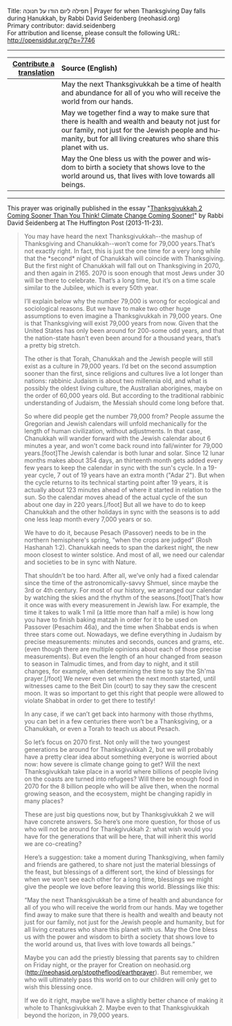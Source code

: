 <html>
<head></head>
<body>
Title: תפילה ליום הודו על חנוכּה | Prayer for when Thanksgiving Day falls during Ḥanukkah, by Rabbi David Seidenberg (neohasid.org)<br />
Primary contributor: david.seidenberg<br />
For attribution and license, please consult the following URL: <a href="http://opensiddur.org/?p=7746">http://opensiddur.org/?p=7746</a>
<p />
<hr />

<table style="margin-left: auto;margin-right: auto;" class="draggable">
<thead><tr><th id="x" style="text-align: right;"><a href="/contributing/upload/">Contribute a translation</a></th><th style="text-align: left;">Source (English)</th></tr></thead>
<tbody>
<tr><td style="vertical-align:top;">
<div class="liturgy" lang="he">

</span></div></td>
 
<td style="vertical-align:top;">
<div class="english" lang="en">
May the next Thanksgivukkah 
be a time of health and abundance 
for all of you who will receive the world 
from our hands.
</div></td></tr>


<tr><td style="vertical-align:top;">
<div class="liturgy" lang="he">

</span></div></td>
 
<td style="vertical-align:top;">
<div class="english" lang="en">
May we together find a way to make sure 
that there is health and wealth and beauty 
not just for our family, 
not just for the Jewish people and humanity, 
but for all living creatures 
who share this planet with us. 
</div></td></tr>


<tr><td style="vertical-align:top;">
<div class="liturgy" lang="he">

</span></div></td>
 
<td style="vertical-align:top;">
<div class="english" lang="en">
May the One bless us with the power and wisdom 
to birth a society that shows love to the world around us, 
that lives with love towards all beings.
</div></td></tr>
</tbody></table>

<hr />

This prayer was originally published in the essay "<a href="http://www.huffingtonpost.com/rabbi-david-seidenberg/thanksgivukkah-2-coming-s_b_4325703.html">Thanksgivukkah 2 Coming Sooner Than You Think! Climate Change Coming Sooner!</a>" by Rabbi David Seidenberg at The Huffington Post (2013-11-23).

<blockquote>
You may have heard the next Thanksgivukkah--the mashup of Thanksgiving and Chanukkah--won’t come for 79,000 years.That’s not exactly right. In fact, this is just the one time for a very long while that the *second* night of Chanukkah will coincide with Thanksgiving. But the first night of Chanukkah will fall out on Thanksgiving in 2070, and then again in 2165. 2070 is soon enough that most Jews under 30 will be there to celebrate. That’s a long time, but it’s on a time scale similar to the Jubilee, which is every 50th year.

I’ll explain below why the number 79,000 is wrong for ecological and sociological reasons. But we have to make two other huge assumptions to even imagine a Thanksgivukkah in 79,000 years. One is that Thanksgiving will exist 79,000 years from now. Given that the United States has only been around for 200-some odd years, and that the nation-state hasn’t even been around for a thousand years, that’s a pretty big stretch.

The other is that Torah, Chanukkah and the Jewish people will still exist as a culture in 79,000 years. I’d bet on the second assumption sooner than the first, since religions and cultures live a lot longer than nations: rabbinic Judaism is about two millennia old, and what is possibly the oldest living culture, the Australian aborigines, maybe on the order of 60,000 years old. But according to the traditional rabbinic understanding of Judaism, the Messiah should come long before that.

So where did people get the number 79,000 from? People assume the Gregorian and Jewish calendars will unfold mechanically for the length of human civilization, without adjustments. In that case, Chanukkah will wander forward with the Jewish calendar about 6 minutes a year, and won't come back round into fall/winter for 79,000 years.[foot]The Jewish calendar is both lunar and solar. Since 12 lunar months makes about 354 days, an thirteenth month gets added every few years to keep the calendar in sync with the sun's cycle. In a 19-year cycle, 7 out of 19 years have an extra month ("Adar 2"). But when the cycle returns to its technical starting point after 19 years, it is actually about 123 minutes ahead of where it started in relation to the sun. So the calendar moves ahead of the actual cycle of the sun about one day in 220 years.[/foot] But all we have to do to keep Chanukkah and the other holidays in sync with the seasons is to add one less leap month every 7,000 years or so.

We have to do it, because Pesach (Passover) needs to be in the northern hemisphere's spring, “when the crops are judged” (Rosh Hashanah 1:2). Chanukkah needs to span the darkest night, the new moon closest to winter solstice. And most of all, we need our calendar and societies to be in sync with Nature.

That shouldn’t be too hard. After all, we’ve only had a fixed calendar since the time of the astronomically-savvy Shmuel, since maybe the 3rd or 4th century. For most of our history, we arranged our calendar by watching the skies and the rhythm of the seasons.[foot]That’s how it once was with every measurement in Jewish law. For example, the time it takes to walk 1 mil (a little more than half a mile) is how long you have to finish baking matzah in order for it to be used on Passover (Pesachim 46a), and the time when Shabbat ends is when three stars come out. Nowadays, we define everything in Judaism by precise measurements: minutes and seconds, ounces and grams, etc. (even though there are multiple opinions about each of those precise measurements). But even the length of an hour changed from season to season in Talmudic times, and from day to night, and it still changes, for example, when determining the time to say the Sh'ma prayer.[/foot] We never even set when the next month started, until witnesses came to the Beit Din (court) to say they saw the crescent moon. It was so important to get this right that people were allowed to violate Shabbat in order to get there to testify!

In any case, if we can’t get back into harmony with those rhythms, you can bet in a few centuries there won’t be a Thanksgiving, or a Chanukkah, or even a Torah to teach us about Pesach.

So let’s focus on 2070 first. Not only will the two youngest generations be around for Thanksgivukkah 2, but we will probably have a pretty clear idea about something everyone is worried about now: how severe is climate change going to get? Will the next Thanksgivukkah take place in a world where billions of people living on the coasts are turned into refugees? Will there be enough food in 2070 for the 8 billion people who will be alive then, when the normal growing season, and the ecosystem, might be changing rapidly in many places?

These are just big questions now, but by Thanksgivukkah 2 we will have concrete answers. So here’s one more question, for those of us who will not be around for Thankgivukkah 2: what wish would you have for the generations that will be here, that will inherit this world we are co-creating?

Here’s a suggestion: take a moment during Thanksgiving, when family and friends are gathered, to share not just the material blessings of the feast, but blessings of a different sort, the kind of blessings for when we won’t see each other for a long time, blessings we might give the people we love before leaving this world. Blessings like this:

“May the next Thanksgivukkah be a time of health and abundance for all of you who will receive the world from our hands. May we together find away to make sure that there is health and wealth and beauty not just for our family, not just for the Jewish people and humanity, but for all living creatures who share this planet with us. May the One bless us with the power and wisdom to birth a society that shows love to the world around us, that lives with love towards all beings.”

Maybe you can add the priestly blessing that parents say to children on Friday night, or the prayer for Creation on neohasid.org (http://neohasid.org/stoptheflood/earthprayer). But remember, we who will ultimately pass this world on to our children will only get to wish this blessing once.

If we do it right, maybe we’ll have a slightly better chance of making it whole to Thanksgivukkah 2. Maybe even to that Thanksgivukkah beyond the horizon, in 79,000 years. 

</blockquote>
</body>
</html>